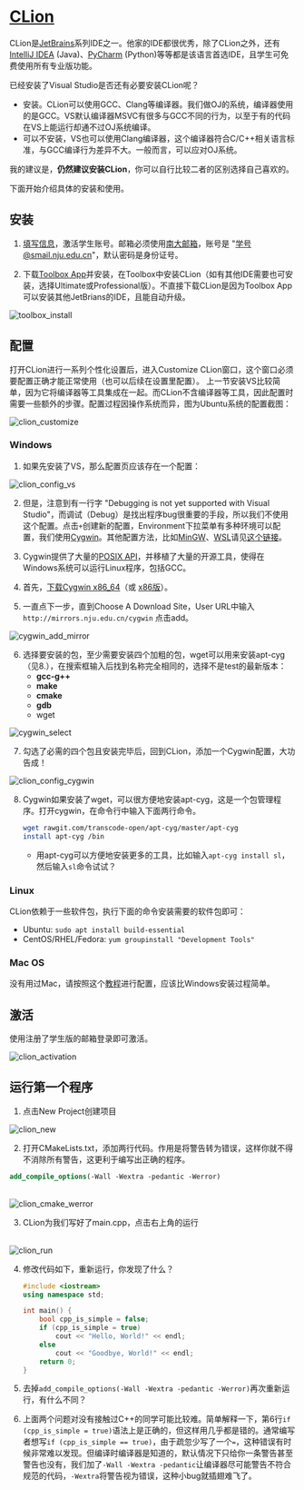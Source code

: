 # [CLion](https://www.jetbrains.com/clion/)

CLion是[JetBrains](https://www.jetbrains.com/)系列IDE之一。他家的IDE都很优秀，除了CLion之外，还有[IntelliJ IDEA](https://www.jetbrains.com/idea/) (Java)、[PyCharm](https://www.jetbrains.com/pycharm) (Python)等等都是该语言首选IDE，且学生可免费使用所有专业版功能。

已经安装了Visual Studio是否还有必要安装CLion呢？
- 安装。CLion可以使用GCC、Clang等编译器。我们做OJ的系统，编译器使用的是GCC。VS默认编译器MSVC有很多与GCC不同的行为，以至于有的代码在VS上能运行却通不过OJ系统编译。
- 可以不安装，VS也可以使用Clang编译器，这个编译器符合C/C++相关语言标准，与GCC编译行为差异不大。一般而言，可以应对OJ系统。

我的建议是，**仍然建议安装CLion**，你可以自行比较二者的区别选择自己喜欢的。

下面开始介绍具体的安装和使用。

## 安装

 1. [填写信息](https://www.jetbrains.com/shop/eform/students)，激活学生账号。邮箱必须使用[南大邮箱](https://mail.smail.nju.edu.cn/)，账号是 "学号@smail.nju.edu.cn"，默认密码是身份证号。
 
 2. 下载[Toolbox App](https://www.jetbrains.com/toolbox/download/download-thanks.html)并安装，在Toolbox中安装CLion（如有其他IDE需要也可安装，选择Ultimate或Professional版）。不直接下载CLion是因为Toolbox App可以安装其他JetBrians的IDE，且能自动升级。<br>

 ![toolbox_install](http://localhost:1024/C++_Tutorial/0.%E5%BC%80%E5%8F%91%E7%8E%AF%E5%A2%83%E6%90%AD%E5%BB%BA/figs/0.1.0.toolbox_install.png)
 
## 配置

打开CLion进行一系列个性化设置后，进入Customize CLion窗口，这个窗口必须要配置正确才能正常使用（也可以后续在设置里配置）。
上一节安装VS比较简单，因为它将编译器等工具集成在一起。而CLion不含编译器等工具，因此配置时需要一些额外的步骤。配置过程因操作系统而异，图为Ubuntu系统的配置截图：<br>

![clion_customize](http://localhost:1024/C++_Tutorial/0.%E5%BC%80%E5%8F%91%E7%8E%AF%E5%A2%83%E6%90%AD%E5%BB%BA/figs/0.1.1.clion_customize.png)

### Windows
 1. 如果先安装了VS，那么配置页应该存在一个配置：<br>
 
 ![clion_config_vs](http://localhost:1024/C++_Tutorial/0.%E5%BC%80%E5%8F%91%E7%8E%AF%E5%A2%83%E6%90%AD%E5%BB%BA/figs/0.1.2.clion_config_vs.png)
 
 2. 但是，注意到有一行字 "Debugging is not yet supported with Visual Studio"，而调试（Debug）是找出程序bug很重要的手段，所以我们不使用这个配置。点击`+`创建新的配置，Environment下拉菜单有多种环境可以配置，我们使用[Cygwin](https://cygwin.com/index.html)。其他配置方法，比如[MinGW](http://mingw.org/)、[WSL](https://docs.microsoft.com/en-us/windows/wsl/install-win10)请见[这个链接](https://www.jetbrains.com/help/clion/quick-tutorial-on-configuring-clion-on-windows.html)。
 
 3. Cygwin提供了大量的[POSIX API](https://en.wikipedia.org/wiki/POSIX)，并移植了大量的开源工具，使得在Windows系统可以运行Linux程序，包括GCC。
 
 4. 首先，[下载Cygwin x86_64](https://cygwin.com/setup-x86_64.exe)（或 [x86版](https://cygwin.com/setup-x86.exe)）。
 
 5. 一直点下一步，直到Choose A Download Site，User URL中输入 `http://mirrors.nju.edu.cn/cygwin` 点击add。<br>
 
 ![cygwin_add_mirror](http://localhost:1024/C++_Tutorial/0.%E5%BC%80%E5%8F%91%E7%8E%AF%E5%A2%83%E6%90%AD%E5%BB%BA/figs/0.1.3.cygwin_add_mirror.png)
 
 6. 选择要安装的包，至少需要安装四个加粗的包，wget可以用来安装apt-cyg（见8.），在搜索框输入后找到名称完全相同的，选择不是test的最新版本：
	- **gcc-g++**
	- **make**
	- **cmake**
	- **gdb**
	- wget<br>

 ![cygwin_select](http://localhost:1024/C++_Tutorial/0.%E5%BC%80%E5%8F%91%E7%8E%AF%E5%A2%83%E6%90%AD%E5%BB%BA/figs/0.1.4.cygwin_select.png)

 7. 勾选了必需的四个包且安装完毕后，回到CLion，添加一个Cygwin配置，大功告成！<br>
 
 ![clion_config_cygwin](http://localhost:1024/C++_Tutorial/0.%E5%BC%80%E5%8F%91%E7%8E%AF%E5%A2%83%E6%90%AD%E5%BB%BA/figs/0.1.5.clion_config_cygwin.png)
 
 8. Cygwin如果安装了wget，可以很方便地安装apt-cyg，这是一个包管理程序。打开cygwin，在命令行中输入下面两行命令。
 
    ```bash
    wget rawgit.com/transcode-open/apt-cyg/master/apt-cyg
    install apt-cyg /bin
    ```

    - 用apt-cyg可以方便地安装更多的工具，比如输入`apt-cyg install sl`，然后输入`sl`命令试试？

### Linux
CLion依赖于一些软件包，执行下面的命令安装需要的软件包即可：
 - Ubuntu: `sudo apt install build-essential` 
 - CentOS/RHEL/Fedora: `yum groupinstall "Development Tools"`

### Mac OS
没有用过Mac，请按照这个[教程](https://www.jetbrains.com/help/clion/quick-tutorial-on-configuring-clion-on-macos.html)进行配置，应该比Windows安装过程简单。

## 激活
使用注册了学生版的邮箱登录即可激活。<br>

![clion_activation](http://localhost:1024/C++_Tutorial/0.%E5%BC%80%E5%8F%91%E7%8E%AF%E5%A2%83%E6%90%AD%E5%BB%BA/figs/0.1.6.clion_activation.png)

## 运行第一个程序

 1. 点击New Project创建项目<br>
 
 ![clion_new](http://localhost:1024/C++_Tutorial/0.%E5%BC%80%E5%8F%91%E7%8E%AF%E5%A2%83%E6%90%AD%E5%BB%BA/figs/0.1.7.clion_new.png)
 
 2. 打开CMakeLists.txt，添加两行代码。作用是将警告转为错误，这样你就不得不消除所有警告，这更利于编写出正确的程序。

 ```cmake
 add_compile_options(-Wall -Wextra -pedantic -Werror)
 ```
    
 <br>![clion_cmake_werror](http://localhost:1024/C++_Tutorial/0.%E5%BC%80%E5%8F%91%E7%8E%AF%E5%A2%83%E6%90%AD%E5%BB%BA/figs/0.1.8.clion_cmake_werror.png)

 3.  CLion为我们写好了main.cpp，点击右上角的运行

 <br>![clion_run](http://localhost:1024/C++_Tutorial/0.%E5%BC%80%E5%8F%91%E7%8E%AF%E5%A2%83%E6%90%AD%E5%BB%BA/figs/0.1.9.clion_run.png)

 4. 修改代码如下，重新运行，你发现了什么？

    ```cpp
    #include <iostream>
    using namespace std;
    
    int main() {
        bool cpp_is_simple = false;
        if (cpp_is_simple = true)
            cout << "Hello, World!" << endl;
        else
            cout << "Goodbye, World!" << endl;
        return 0;
    }
    ```

 5. 去掉`add_compile_options(-Wall -Wextra -pedantic -Werror)`再次重新运行，有什么不同？

 6. 上面两个问题对没有接触过C++的同学可能比较难。简单解释一下，第6行`if (cpp_is_simple = true)`语法上是正确的，但这样用几乎都是错的。通常编写者想写`if (cpp_is_simple == true)`，由于疏忽少写了一个`=`，这种错误有时候非常难以发现。但编译时编译器是知道的，默认情况下只给你一条警告甚至警告也没有，我们加了`-Wall -Wextra -pedantic`让编译器尽可能警告不符合规范的代码，`-Wextra`将警告视为错误，这种小bug就插翅难飞了。
